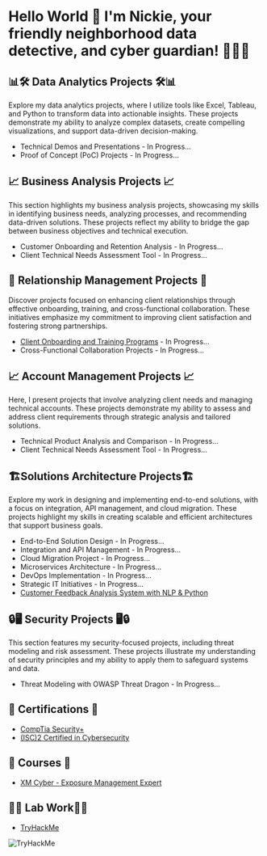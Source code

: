 ## <h1>Hello World 👋 I'm Nickie, your friendly neighborhood data detective, and cyber guardian! 🕵️‍♀️🔐 </h1>

<h2>📊🛠️ Data Analytics Projects 🛠️📊</h2>

Explore my data analytics projects, where I utilize tools like Excel, Tableau, and Python to transform data into actionable insights. These projects demonstrate my ability to analyze complex datasets, create compelling visualizations, and support data-driven decision-making.

- Technical Demos and Presentations - In Progress...
- Proof of Concept (PoC) Projects - In Progress...

<h2> 📈 Business Analysis Projects 📈 </h2>

This section highlights my business analysis projects, showcasing my skills in identifying business needs, analyzing processes, and recommending data-driven solutions. These projects reflect my ability to bridge the gap between business objectives and technical execution.

- Customer Onboarding and Retention Analysis - In Progress...
- Client Technical Needs Assessment Tool - In Progress...

<h2>💼 Relationship Management Projects 💼</h2>

Discover projects focused on enhancing client relationships through effective onboarding, training, and cross-functional collaboration. These initiatives emphasize my commitment to improving client satisfaction and fostering strong partnerships.

- [Client Onboarding and Training Programs](https://github.com/NickieNetDefense/Client_Onboarding_and_Training_Programs) - In Progress...
- Cross-Functional Collaboration Projects - In Progress...

<h2> 📈 Account Management Projects 📈 </h2>

Here, I present projects that involve analyzing client needs and managing technical accounts. These projects demonstrate my ability to assess and address client requirements through strategic analysis and tailored solutions.

- Technical Product Analysis and Comparison - In Progress...
- Client Technical Needs Assessment Tool - In Progress...

<h2>🏗️Solutions Architecture Projects🏗️</h2>

Explore my work in designing and implementing end-to-end solutions, with a focus on integration, API management, and cloud migration. These projects highlight my skills in creating scalable and efficient architectures that support business goals.

- End-to-End Solution Design - In Progress...
- Integration and API Management - In Progress...
- Cloud Migration Project - In Progress...
- Microservices Architecture - In Progress...
- DevOps Implementation - In Progress...
- Strategic IT Initiatives - In Progress...
- [Customer Feedback Analysis System with NLP & Python](https://github.com/NickieNetDefense/Customer_Feedback_Analysis_System)

<h2>🔒🖥️ Security Projects 🖥️🔒</h2>

This section features my security-focused projects, including threat modeling and risk assessment. These projects illustrate my understanding of security principles and my ability to apply them to safeguard systems and data.

- Threat Modeling with OWASP Threat Dragon - In Progress...

<h2>📜 Certifications 📜</h2>

- [CompTia Security+](https://www.credly.com/badges/9c161bf6-0202-407a-acd7-7548b3ece7ed/public_url)
- [(ISC)2 Certified in Cybersecurity](https://www.credly.com/badges/59b41494-6df7-495e-8731-5e7be77919d6/public_url)

<h2>🏫 Courses 🏫</h2>

- [XM Cyber - Exposure Management Expert](https://www.credly.com/badges/0ca150d2-b7f9-45e7-9157-5c84fb4e5fae/public_url)

<h2>🧪🥼 Lab Work🥼🧪</h2>

- [TryHackMe](https://tryhackme.com/p/ellis.perez.nick)

<img src="https://tryhackme-badges.s3.amazonaws.com/ellis.perez.nick.png" alt="TryHackMe">

<!--
**NickieNetDefense/NickieNetDefense** is a ✨ _special_ ✨ repository because its `README.md` (this file) appears on your GitHub profile.

Here are some ideas to get you started:

- 🔭 I’m currently working on ...
- 🌱 I’m currently learning ...
- 👯 I’m looking to collaborate on ...
- 🤔 I’m looking for help with ...
- 💬 Ask me about ...
- 📫 How to reach me: ...
- 😄 Pronouns: ...
- ⚡ Fun fact: ...
-->
